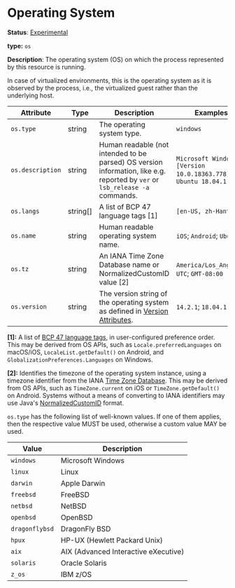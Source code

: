 # Operating System

**Status**: [Experimental](../../document-status.md)

**type:** `os`

**Description**: The operating system (OS) on which the process represented by this resource is running.

In case of virtualized environments, this is the operating system as it is observed by the process, i.e., the virtualized guest rather than the underlying host.

<!-- semconv os -->
| Attribute  | Type | Description  | Examples  | Required |
|---|---|---|---|---|
| `os.type` | string | The operating system type. | `windows` | Yes |
| `os.description` | string | Human readable (not intended to be parsed) OS version information, like e.g. reported by `ver` or `lsb_release -a` commands. | `Microsoft Windows [Version 10.0.18363.778]`; `Ubuntu 18.04.1 LTS` | No |
| `os.langs` | string[] | A list of BCP 47 language tags [1] | `[en-US, zh-Hant-CN]` | No |
| `os.name` | string | Human readable operating system name. | `iOS`; `Android`; `Ubuntu` | No |
| `os.tz` | string | An IANA Time Zone Database name or NormalizedCustomID value [2] | `America/Los_Angeles`; `UTC`; `GMT-08:00` | No |
| `os.version` | string | The version string of the operating system as defined in [Version Attributes](../../resource/semantic_conventions/README.md#version-attributes). | `14.2.1`; `18.04.1` | No |

**[1]:** A list of [BCP 47 language tags](https://tools.ietf.org/rfc/bcp/bcp47.txt), in user-configured preference order. This may be derived from OS APIs, such as `Locale.preferredLanguages` on macOS/iOS, `LocaleList.getDefault()` on Android, and `GlobalizationPreferences.Languages` on Windows.

**[2]:** Identifies the timezone of the operating system instance, using a timezone identifier from the IANA [Time Zone Database](https://www.iana.org/time-zones). This may be derived from OS APIs, such as `TimeZone.current` on iOS or `TimeZone.getDefault()` on Android. Systems without a means of converting to IANA identifiers may use Java's [NormalizedCustomID](https://docs.oracle.com/javase/8/docs/api/java/util/TimeZone.html#NormalizedCustomID) format.

`os.type` has the following list of well-known values. If one of them applies, then the respective value MUST be used, otherwise a custom value MAY be used.

| Value  | Description |
|---|---|
| `windows` | Microsoft Windows |
| `linux` | Linux |
| `darwin` | Apple Darwin |
| `freebsd` | FreeBSD |
| `netbsd` | NetBSD |
| `openbsd` | OpenBSD |
| `dragonflybsd` | DragonFly BSD |
| `hpux` | HP-UX (Hewlett Packard Unix) |
| `aix` | AIX (Advanced Interactive eXecutive) |
| `solaris` | Oracle Solaris |
| `z_os` | IBM z/OS |
<!-- endsemconv -->